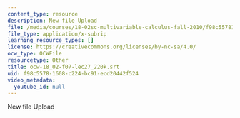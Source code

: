 ```yaml
---
content_type: resource
description: New file Upload
file: /media/courses/18-02sc-multivariable-calculus-fall-2010/f98c55781608c224bc91ecd20442f524_ocw-18_02-f07-lec27_220k.srt
file_type: application/x-subrip
learning_resource_types: []
license: https://creativecommons.org/licenses/by-nc-sa/4.0/
ocw_type: OCWFile
resourcetype: Other
title: ocw-18_02-f07-lec27_220k.srt
uid: f98c5578-1608-c224-bc91-ecd20442f524
video_metadata:
  youtube_id: null
---
```

New file Upload